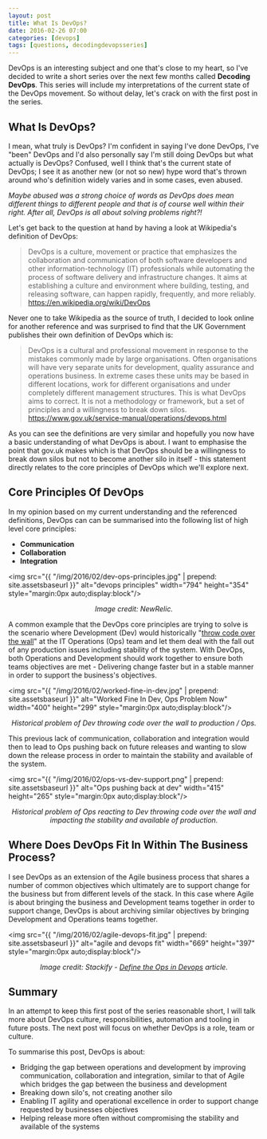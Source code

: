 ```yaml
---
layout: post
title: What Is DevOps?
date: 2016-02-26 07:00
categories: [devops]
tags: [questions, decodingdevopsseries]
---
```


DevOps is an interesting subject and one that's close to my heart, so I've decided to write a short series over the next few months called **Decoding DevOps**. This series will include my interpretations of the current state of the DevOps movement. So without delay, let's crack on with the first post in the series.

## What Is DevOps?
I mean, what truly is DevOps? I'm confident in saying I've done DevOps, I've "been" DevOps and I'd also personally say I'm still doing DevOps but what actually is DevOps? Confused, well I think that's the current state of DevOps; I see it as another new (or not so new) hype word that's thrown around who's definition widely varies and in some cases, even abused.

*Maybe abused was a strong choice of words as DevOps does mean different things to different people and that is of course well within their right. After all, DevOps is all about solving problems right?!*

Let's get back to the question at hand by having a look at Wikipedia's definition of DevOps:

> DevOps is a culture, movement or practice that emphasizes the collaboration and communication of both software developers and other information-technology (IT) professionals while automating the process of software delivery and infrastructure changes. It aims at establishing a culture and environment where building, testing, and releasing software, can happen rapidly, frequently, and more reliably.
> https://en.wikipedia.org/wiki/DevOps

Never one to take Wikipedia as the source of truth, I decided to look online for another reference and was surprised to find that the UK Government publishes their own definition of DevOps which is:  

> DevOps is a cultural and professional movement in response to the mistakes commonly made by large organisations. Often organisations will have very separate units for development, quality assurance and operations business. In extreme cases these units may be based in different locations, work for different organisations and under completely different management structures. This is what DevOps aims to correct. It is not a methodology or framework, but a set of principles and a willingness to break down silos.  
> https://www.gov.uk/service-manual/operations/devops.html

As you can see the definitions are very similar and hopefully you now have a basic understanding of what DevOps is about. I want to emphasise the point that gov.uk makes which is that DevOps should be a willingness to break down silos but not to become another silo in itself - this statement directly relates to the core principles of DevOps which we'll explore next.

## Core Principles Of DevOps
In my opinion based on my current understanding and the referenced definitions, DevOps can can be summarised into the following list of high level core principles:  
- **Communication**  
- **Collaboration**  
- **Integration**  

<img src="{{ "/img/2016/02/dev-ops-principles.jpg" | prepend: site.assetsbaseurl }}" alt="devops principles" width="794" height="354" style="margin:0px auto;display:block"/>
<center><i>Image credit: NewRelic.</i></center>  

A common example that the DevOps core principles are trying to solve is the scenario where Development (Dev) would historically "<a href="https://en.wikipedia.org/wiki/Traditional_engineering">throw code over the wall</a>" at the IT Operations (Ops) team and let them deal with the fall out of any production issues including stability of the system. With DevOps, both Operations and Development should work together to ensure both teams objectives are met - Delivering change faster but in a stable manner in order to support the business's objectives.

<img src="{{ "/img/2016/02/worked-fine-in-dev.jpg" | prepend: site.assetsbaseurl }}" alt="Worked Fine In Dev, Ops Problem Now" width="400" height="299" style="margin:0px auto;display:block"/>
<center><i>Historical problem of Dev throwing code over the wall to production / Ops.</i></center>  

This previous lack of communication, collaboration and integration would then to lead to Ops pushing back on future releases and wanting to slow down the release process in order to maintain the stability and available of the system.

<img src="{{ "/img/2016/02/ops-vs-dev-support.png" | prepend: site.assetsbaseurl }}" alt="Ops pushing back at dev" width="415" height="265" style="margin:0px auto;display:block"/>
<center><i>Historical problem of Ops reacting to Dev throwing code over the wall and impacting the stability and available of production.</i></center>

## Where Does DevOps Fit In Within The Business Process?

I see DevOps as an extension of the Agile business process that shares a number of common objectives which ultimately are to support change for the business but from different levels of the stack. In this case where Agile is about bringing the business and Development teams together in order to support change, DevOps is about archiving similar objectives by bringing Development and Operations teams together.

<img src="{{ "/img/2016/02/agile-devops-fit.jpg" | prepend: site.assetsbaseurl }}" alt="agile and devops fit" width="669" height="397" style="margin:0px auto;display:block"/>
<center><i>Image credit: Stackify - <a href="http://stackify.com/defining-the-ops-in-devops/">Define the Ops in Devops</a> article.</i></center>

## Summary
In an attempt to keep this first post of the series reasonable short, I will talk more about DevOps culture, responsibilities, automation and tooling in future posts. The next post will focus on whether DevOps is a role, team or culture.

To summarise this post, DevOps is about:  
- Bridging the gap between operations and development by improving communication, collaboration and integration, similar to that of Agile which bridges the gap between the business and development  
- Breaking down silo's, not creating another silo  
- Enabling IT agility and operational excellence in order to support change requested by businesses objectives  
- Helping release more often without compromising the stability and available of the systems  
